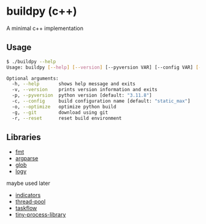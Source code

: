 # buildpy (c++)

A minimal c++ implementation

## Usage

```bash
$ ./buildpy --help
Usage: buildpy [--help] [--version] [--pyversion VAR] [--config VAR] [--optimize] [--git] [--reset]

Optional arguments:
  -h, --help       shows help message and exits 
  -v, --version    prints version information and exits 
  -p, --pyversion  python version [default: "3.11.8"]
  -c, --config     build configuration name [default: "static_max"]
  -o, --optimize   optimize python build 
  -g, --git        download using git 
  -r, --reset      reset build environment
```


## Libraries

- [fmt](https://github.com/fmtlib/fmt)
- [argparse](https://github.com/p-ranav/argparse)
- [glob](https://github.com/p-ranav/glob)
- [logy](https://github.com/squillero/logy)

maybe used later

- [indicators](https://github.com/p-ranav/indicators)
- [thread-pool](https://github.com/bshoshany/thread-pool)
- [taskflow](https://github.com/taskflow/taskflow)
- [tiny-process-library](https://gitlab.com/eidheim/tiny-process-library)
